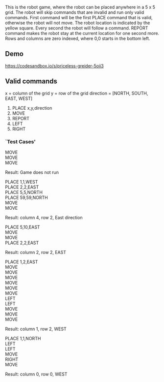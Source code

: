 This is the robot game, where the robot can be placed anywhere in a 5 x 5 grid. The robot will skip commands that are invalid and run only valid commands. First command will be the first PLACE command that is valid, otherwise the robot will not move. The robot location is indicated by the yellow square. Every second the robot will follow a command. REPORT command makes the robot stay at the current location for one second more.
Rows and columns are zero indexed, where 0,0 starts in the bottom left.

## Demo

https://codesandbox.io/s/priceless-greider-5oii3

## Valid commands

x = column of the grid
y = row of the grid
direction = [NORTH, SOUTH, EAST, WEST]

1. PLACE x,y,direction
2. MOVE
3. REPORT
4. LEFT
5. RIGHT

### `Test Cases'

MOVE<br>
MOVE<br>
MOVE

Result: Game does not run

PLACE 1,1,WEST<br>
PLACE 2,2,EAST<br>
PLACE 5,5,NORTH<br>
PLACE 59,59,NORTH<br>
MOVE<br>
MOVE

Result: column 4, row 2, East direction


PLACE 5,10,EAST<br>
MOVE<br>
MOVE<br>
PLACE 2,2,EAST

Result: column 2, row 2, EAST

PLACE 1,2,EAST<br>
MOVE<br>
MOVE<br>
MOVE<br>
MOVE<br>
MOVE<br>
MOVE<br>
LEFT<br>
LEFT<br>
MOVE<br>
MOVE<br>
MOVE

Result: column 1, row 2, WEST

PLACE 1,1,NORTH<br>
LEFT<br>
LEFT<br>
MOVE<br>
RIGHT<br>
MOVE

Result: column 0, row 0, WEST